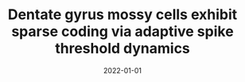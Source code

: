 ---
title: "Dentate gyrus mossy cells exhibit sparse coding via adaptive spike threshold dynamics"
collection: publications
permalink: /publication/2022-01-01-Dentate-gyrus-mossy-cells-exhibit-sparse-coding-via-adaptive-spike-threshold-dynamics
date: 2022-01-01
year: 2022
venue: 'bioRxiv'
paperurl: 'https://dx.doi.org/10.1101/2022.03.07.483263'
citation: ' Anh-Tuan Trinh,  <u>Mauricio Girardi-Schappo</u>,  Jean-Claude Beique,  Andre Longtin,  Leonard Maler, &quot;Dentate gyrus mossy cells exhibit sparse coding via adaptive spike threshold dynamics.&quot; bioRxiv, 2022.'
pubtype:  paper
---